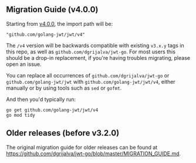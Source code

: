 ## Migration Guide (v4.0.0)

Starting from [v4.0.0](https://github.com/golang-jwt/jwt/releases/tag/v4.0.0), the import path will be:

    "github.com/golang-jwt/jwt/v4"

The `/v4` version will be backwards compatible with existing `v3.x.y` tags in this repo, as well as
`github.com/dgrijalva/jwt-go`. For most users this should be a drop-in replacement, if you're having
troubles migrating, please open an issue.

You can replace all occurrences of `github.com/dgrijalva/jwt-go` or `github.com/golang-jwt/jwt` with `github.com/golang-jwt/jwt/v4`, either manually or by using tools such as `sed` or `gofmt`.

And then you'd typically run:

```
go get github.com/golang-jwt/jwt/v4
go mod tidy
```

## Older releases (before v3.2.0)

The original migration guide for older releases can be found at https://github.com/dgrijalva/jwt-go/blob/master/MIGRATION_GUIDE.md.
